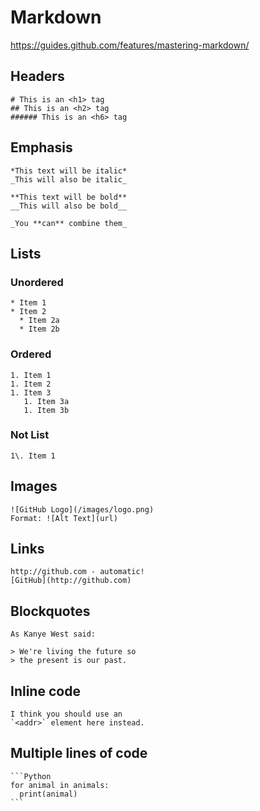 # Markdown
https://guides.github.com/features/mastering-markdown/

## Headers

    # This is an <h1> tag
    ## This is an <h2> tag
    ###### This is an <h6> tag

## Emphasis

    *This text will be italic*
    _This will also be italic_

    **This text will be bold**
    __This will also be bold__

    _You **can** combine them_

## Lists

### Unordered

    * Item 1
    * Item 2
      * Item 2a
      * Item 2b

### Ordered

    1. Item 1
    1. Item 2
    1. Item 3
       1. Item 3a
       1. Item 3b

### Not List
    1\. Item 1

## Images
    ![GitHub Logo](/images/logo.png)
    Format: ![Alt Text](url)

## Links

    http://github.com - automatic!
    [GitHub](http://github.com)

## Blockquotes

    As Kanye West said:

    > We're living the future so
    > the present is our past.

## Inline code

    I think you should use an
    `<addr>` element here instead.

## Multiple lines of code

    ```Python
    for animal in animals:
      print(animal)
    ```
